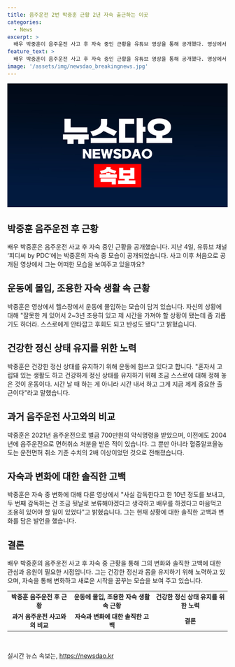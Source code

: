 ```yaml
---
title: 음주운전 2번 박중훈 근황 2년 자숙 출근하는 이곳
categories:
  - News
excerpt: >
  배우 박중훈이 음주운전 사고 후 자숙 중인 근황을 유튜브 영상을 통해 공개했다. 영상에서 그는 헬스장에서 운동에 몰입하고 있으며, 10년간 감독 생활을 하다가 배우로서 조용한 시간을 갖게 된 이유와 자신에 대한 반성과 후회를 고백했다. 또한, 건강과 정신 상태를 유지하기 위해 운동을 택했다고 밝혔으며, 2021년 음주운전으로 인해 700만원의 벌금을 부과받은 사실도 알렸다. (단어 수: 68, 글자 수: 361)
feature_text: >
  배우 박중훈이 음주운전 사고 후 자숙 중인 근황을 유튜브 영상을 통해 공개했다. 영상에서 그는 헬스장에서 운동에 몰입하고 있으며, 10년간 감독 생활을 하다가 배우로서 조용한 시간을 갖게 된 이유와 자신에 대한 반성과 후회를 고백했다. 또한, 건강과 정신 상태를 유지하기 위해 운동을 택했다고 밝혔으며, 2021년 음주운전으로 인해 700만원의 벌금을 부과받은 사실도 알렸다. (단어 수: 68, 글자 수: 361)
image: '/assets/img/newsdao_breakingnews.jpg'
---
```


<p><img src="/assets/img/newsdao_breakingnews.jpg" alt="ontimetimes 속보" /></p>

<h2 data-ke-size="size26">박중훈 음주운전 후 근황</h2>

<p data-ke-size="size16">배우 박중훈은 음주운전 사고 후 자숙 중인 근황을 공개했습니다. 지난 4일, 유튜브 채널 ‘피디씨 by PDC’에는 박중훈의 자숙 중 모습이 공개되었습니다. 사고 이후 처음으로 공개된 영상에서 그는 어떠한 모습을 보여주고 있을까요?</p>

<h2 data-ke-size="size24">운동에 몰입, 조용한 자숙 생활 속 근황</h2>

<p data-ke-size="size16">박중훈은 영상에서 헬스장에서 운동에 몰입하는 모습이 담겨 있습니다. 자신의 상황에 대해 "잘못한 게 있어서 2~3년 조용히 있고 제 시간을 가져야 할 상황이 됐는데 좀 괴롭기도 하더라. 스스로에게 안타깝고 후회도 되고 반성도 됐다"고 밝혔습니다.</p>

<h2 data-ke-size="size24">건강한 정신 상태 유지를 위한 노력</h2>

<p data-ke-size="size16">박중훈은 건강한 정신 상태를 유지하기 위해 운동에 힘쓰고 있다고 합니다. "혼자서 고립돼 있는 생활도 하고 건강하게 정신 상태를 유지하기 위해 조금 스스로에 대해 정해 놓은 것이 운동이다. 시간 날 때 하는 게 아니라 시간 내서 하고 그게 지금 제게 중요한 출근이다"라고 말했습니다.</p>

<h2 data-ke-size="size24">과거 음주운전 사고와의 비교</h2>

<p data-ke-size="size16">박중훈은 2021년 음주운전으로 벌금 700만원의 약식명령을 받았으며, 이전에도 2004년에 음주운전으로 면허취소 처분을 받은 적이 있습니다. 그 뿐만 아니라 혈중알코올농도는 운전면허 취소 기준 수치의 2배 이상이었던 것으로 전해졌습니다.</p>

<h2 data-ke-size="size24">자숙과 변화에 대한 솔직한 고백</h2>

<p data-ke-size="size16">박중훈은 자숙 중 변화에 대해 다룬 영상에서 "사실 감독한다고 한 10년 정도를 보내고, 두 번째 감독하는 건 조금 뒷날로 보류해야겠다고 생각하고 배우를 하겠다고 마음먹고 조용히 있어야 할 일이 있었다"고 밝혔습니다. 그는 현재 상황에 대한 솔직한 고백과 변화를 담은 발언을 했습니다.</p>

<h2 data-ke-size="size24">결론</h2>

<p data-ke-size="size16">배우 박중훈의 음주운전 사고 후 자숙 중 근황을 통해 그의 변화와 솔직한 고백에 대한 관심과 응원이 필요한 시점입니다. 그는 건강한 정신과 몸을 유지하기 위해 노력하고 있으며, 자숙을 통해 변화하고 새로운 시작을 꿈꾸는 모습을 보여 주고 있습니다.</p>

<table>
  <tr>
    <td style="text-align: center; height: 17px;"><b>박중훈 음주운전 후 근황</b></td>
    <td style="text-align: center; height: 17px;"><b>운동에 몰입, 조용한 자숙 생활 속 근황</b></td>
    <td style="text-align: center; height: 17px;"><b>건강한 정신 상태 유지를 위한 노력</b></td>
  </tr>
  <tr>
    <td style="text-align: center; height: 17px;"><b>과거 음주운전 사고와의 비교</b></td>
    <td style="text-align: center; height: 17px;"><b>자숙과 변화에 대한 솔직한 고백</b></td>
    <td style="text-align: center; height: 17px;"><b>결론</b></td>
  </tr>
</table>

<p data-ke-size="size16">&nbsp;</p>
실시간 뉴스 속보는, <a href="https://newsdao.kr" rel="dofollow">https://newsdao.kr</a>



